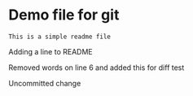 # Demo file for git

```
This is a simple readme file
```
Adding a line to README

Removed words on line 6 and added this for diff test

Uncommitted change
